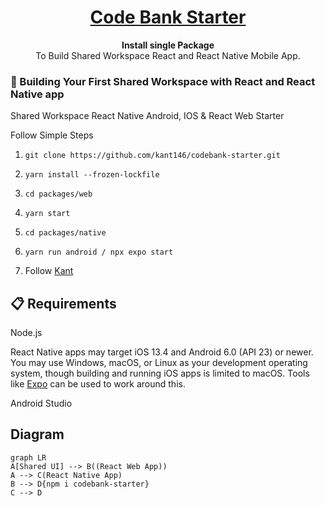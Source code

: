 <h1 align="center">
  <a href="">
   Code Bank Starter 
  </a>
</h1>

<p align="center">
  <strong>Install single Package</strong><br>
  To Build Shared Workspace React and React Native Mobile App.
</p>

### 🎉 Building Your First Shared Workspace with React and React Native app 


Shared Workspace React Native Android, IOS &amp; React Web Starter

Follow Simple Steps 

1. `git clone https://github.com/kant146/codebank-starter.git`

2. `yarn install --frozen-lockfile`
3. `cd packages/web`
4. `yarn start`
5. `cd packages/native`
6. `yarn run android / npx expo start`
7. Follow <a href="https://github.com/kant146">Kant</a>

## 📋 Requirements
Node.js

React Native apps may target iOS 13.4 and Android 6.0 (API 23) or newer. You may use Windows, macOS, or Linux as your development operating system, though building and running iOS apps is limited to macOS. Tools like [Expo](https://expo.dev/) can be used to work around this.

Android Studio 

## Diagram
```mermaid
graph LR
A[Shared UI] --> B((React Web App))
A --> C(React Native App)
B --> D{npm i codebank-starter}
C --> D
```



